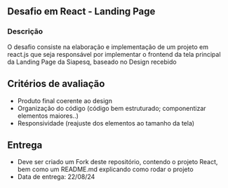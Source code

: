 ## Desafio em React - Landing Page

### Descrição
  
  O desafio consiste na elaboração e implementação de um projeto em react.js que seja responsável por implementar o      frontend da tela principal da Landing Page da Siapesq, baseado no Design recebido

## Critérios de avaliação

  - Produto final coerente ao design
  - Organização do código (código bem estruturado; componentizar elementos maiores..)
  - Responsividade (reajuste dos elementos ao tamanho da tela)
  
## Entrega
  
  - Deve ser criado um Fork deste repositório, contendo o projeto React, bem como um README.md explicando como rodar o projeto
  - Data de entrega: 22/08/24
